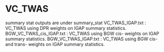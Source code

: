# VC_TWAS
summary stat outputs are under summary_stat
VC_TWAS_IGAP.txt : VC_TWAS using DPR weights on IGAP summary statistics.
BGW_VC_TWAS_cis_IGAP.txt : VC_TWAS using BGW cis- weights on IGAP summary statistics.
BGW_VC_TWAS_IGAP.txt : VC_TWAS using BGW cis- and trans- weights on IGAP summary statistics.

